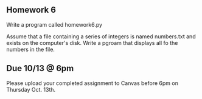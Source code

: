 ## Homework 6

Write a program called homework6.py

Assume that a file containing a series of integers is named numbers.txt and exists on the computer's disk.
Write a pgroam that displays all fo the numbers in the file.

## Due 10/13 @ 6pm
Please upload your completed assignment to Canvas before 6pm on Thursday Oct. 13th.